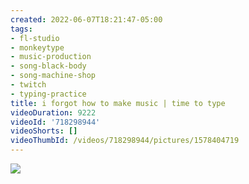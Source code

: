 ```yaml
---
created: 2022-06-07T18:21:47-05:00
tags:
- fl-studio
- monkeytype
- music-production
- song-black-body
- song-machine-shop
- twitch
- typing-practice
title: i forgot how to make music | time to type
videoDuration: 9222
videoId: '718298944'
videoShorts: []
videoThumbId: /videos/718298944/pictures/1578404719
---
```


![](20220607232147.jpg)
